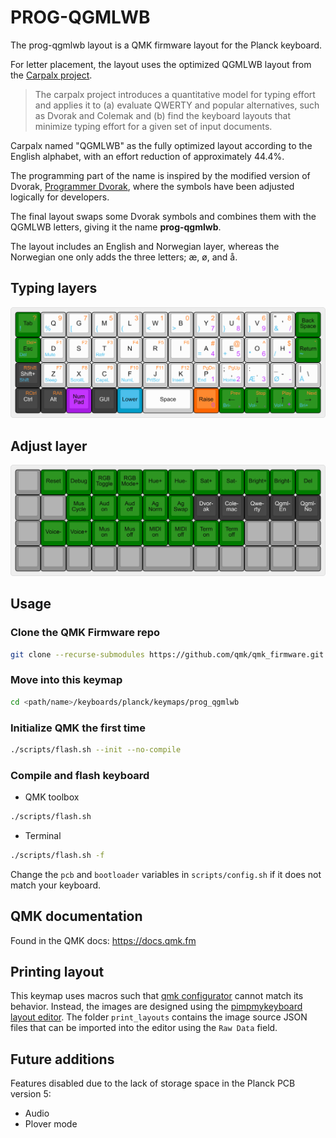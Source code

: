 # PROG-QGMLWB

The prog-qgmlwb layout is a QMK firmware layout for the Planck keyboard.

For letter placement, the layout uses the optimized QGMLWB layout from the [Carpalx project](http://mkweb.bcgsc.ca/carpalx).

> The carpalx project introduces a quantitative model for typing effort and applies it to (a) evaluate QWERTY and popular alternatives, such as Dvorak and Colemak and (b) find the keyboard layouts that minimize typing effort for a given set of input documents.

Carpalx named "QGMLWB" as the fully optimized layout according to the English alphabet, with an effort reduction of approximately 44.4%.

The programming part of the name is inspired by the modified version of Dvorak, [Programmer Dvorak](http://programmer-dvorak.appspot.com), where the symbols have been adjusted logically for developers.

The final layout swaps some Dvorak symbols and combines them with the QGMLWB letters, giving it the name **prog-qgmlwb**.

The layout includes an English and Norwegian layer, whereas the Norwegian one only adds the three letters; æ, ø, and å.

## Typing layers

![Typing layers](./print_layout/layout_df.png)

## Adjust layer

![Adjust layer](./print_layout/layout_adjust.png)

## Usage

### Clone the QMK Firmware repo

```bash
git clone --recurse-submodules https://github.com/qmk/qmk_firmware.git <path/name>
```

### Move into this keymap

```bash
cd <path/name>/keyboards/planck/keymaps/prog_qgmlwb
```

### Initialize QMK the first time

```bash
./scripts/flash.sh --init --no-compile
```

### Compile and flash keyboard

- QMK toolbox

```bash
./scripts/flash.sh
```

- Terminal

```bash
./scripts/flash.sh -f
```

Change the `pcb` and `bootloader` variables in `scripts/config.sh` if it does not match your keyboard.

## QMK documentation

Found in the QMK docs: <https://docs.qmk.fm>

## Printing layout

This keymap uses macros such that [qmk configurator](https://config.qmk.fm) cannot match its behavior. Instead, the images are designed using the [pimpmykeyboard layout editor](http://www.keyboard-layout-editor.com). The folder `print_layouts` contains the image source JSON files that can be imported into the editor using the `Raw Data` field.

## Future additions

Features disabled due to the lack of storage space in the Planck PCB version 5:

- Audio
- Plover mode
